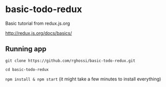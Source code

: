 # basic-todo-redux
Basic tutorial from redux.js.org

http://redux.js.org/docs/basics/

## Running app

`git clone https://github.com/rghossi/basic-todo-redux.git`

`cd basic-todo-redux`

`npm install & npm start` (it might take a few minutes to install everything)
